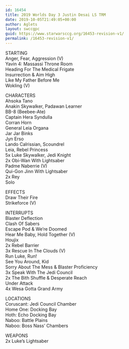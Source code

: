 ```yaml
---
id: 16454
title: 2019 Worlds Day 3 Justin Desai LS TRM
date: 2019-10-05T21:49:05+00:00
author: Aglets
layout: swccgpc
guid: https://www.starwarsccg.org/16453-revision-v1/
permalink: /16453-revision-v1/
---
```

STARTING  
Anger, Fear, Aggression (V)  
Yavin 4: Massassi Throne Room  
Heading For The Medical Frigate  
Insurrection & Aim High  
Like My Father Before Me  
Wokling (V)

CHARACTERS  
Ahsoka Tano  
Anakin Skywalker, Padawan Learner  
BB-8 (Beebee-Ate)  
Captain Hera Syndulla  
Corran Horn  
General Leia Organa  
Jar Jar Binks  
Jyn Erso  
Lando Calrissian, Scoundrel  
Leia, Rebel Princess  
5x Luke Skywalker, Jedi Knight  
2x Obi-Wan With Lightsaber  
Padme Naberrie (V)  
Qui-Gon Jinn With Lightsaber  
2x Rey  
Solo

EFFECTS  
Draw Their Fire  
Strikeforce (V)

INTERRUPTS  
Blaster Deflection  
Clash Of Sabers  
Escape Pod & We&#8217;re Doomed  
Hear Me Baby, Hold Together (V)  
Houjix  
2x Rebel Barrier  
3x Rescue In The Clouds (V)  
Run Luke, Run!  
See You Around, Kid  
Sorry About The Mess & Blaster Proficiency  
3x Speak With The Jedi Council  
2x The Bith Shuffle & Desperate Reach  
Under Attack  
4x Wesa Gotta Grand Army

LOCATIONS  
Coruscant: Jedi Council Chamber  
Home One: Docking Bay  
Hoth: Echo Docking Bay  
Naboo: Battle Plains  
Naboo: Boss Nass&#8217; Chambers

WEAPONS  
2x Luke&#8217;s Lightsaber